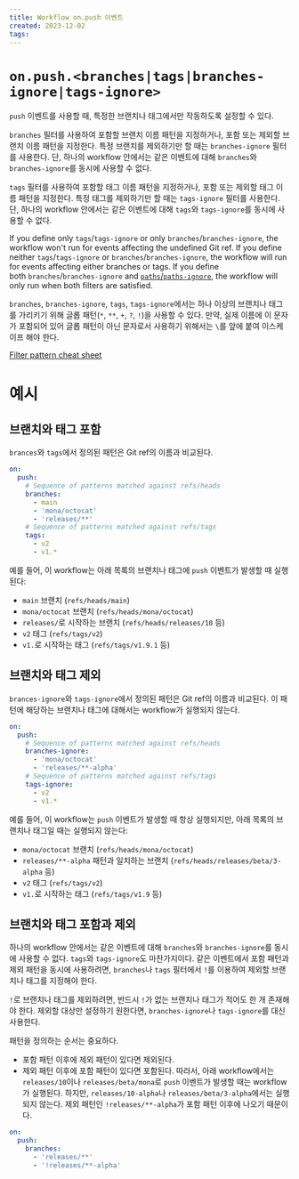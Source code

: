```yaml
---
title: Workflow on.push 이벤트
created: 2023-12-02
tags:
---
```


# `on.push.<branches|tags|branches-ignore|tags-ignore>`

`push` 이벤트를 사용할 때, 특정한 브랜치나 태그에서만 작동하도록 설정할 수 있다.

`branches` 필터를 사용하여 포함할 브랜치 이름 패턴을 지정하거나, 포함 또는 제외할 브랜치 이름 패턴을 지정한다. 특정 브랜치를 제외하기만 할 때는 `branches-ignore` 필터를 사용한다. 단, 하나의 workflow 안에서는 같은 이벤트에 대해 `branches`와 `branches-ignore`를 동시에 사용할 수 없다.

`tags` 필터를 사용하여 포함할 태그 이름 패턴을 지정하거나, 포함 또는 제외할 태그 이름 패턴을 지정한다. 특정 태그를 제외하기만 할 때는 `tags-ignore` 필터를 사용한다. 단, 하나의 workflow 안에서는 같은 이벤트에 대해 `tags`와 `tags-ignore`를 동시에 사용할 수 없다.

If you define only `tags`/`tags-ignore` or only `branches`/`branches-ignore`, the workflow won't run for events affecting the undefined Git ref. If you define neither `tags`/`tags-ignore` or `branches`/`branches-ignore`, the workflow will run for events affecting either branches or tags. If you define both `branches`/`branches-ignore` and [`paths`/`paths-ignore`][2], the workflow will only run when both filters are satisfied.

`branches`, `branches-ignore`, `tags`, `tags-ignore`에서는 하나 이상의 브랜치나 태그를 가리키기 위해 글롭 패턴(`*`, `**`, `+`, `?`, `!`)을 사용할 수 있다. 만약, 실제 이름에 이 문자가 포함되어 있어 글롭 패턴이 아닌 문자로서 사용하기 위해서는 `\`를 앞에 붙여 이스케이프 해야 한다.

[Filter pattern cheat sheet][3]

# 예시

## 브랜치와 태그 포함

`brances`와 `tags`에서 정의된 패턴은 Git ref의 이름과 비교된다.

```yml
on:
  push:
    # Sequence of patterns matched against refs/heads
    branches:
      - main
      - 'mona/octocat'
      - 'releases/**'
    # Sequence of patterns matched against refs/tags
    tags:
      - v2
      - v1.*
```

예를 들어, 이 workflow는 아래 목록의 브랜치나 태그에 `push` 이벤트가 발생할 때 실행된다:

- `main` 브랜치 (`refs/heads/main`)
- `mona/octocat` 브랜치 (`refs/heads/mona/octocat`)
- `releases/`로 시작하는 브랜치 (`refs/heads/releases/10` 등)
- `v2` 태그 (`refs/tags/v2`)
- `v1.`로 시작하는 태그 (`refs/tags/v1.9.1` 등)

## 브랜치와 태그 제외

`brances-ignore`와 `tags-ignore`에서 정의된 패턴은 Git ref의 이름과 비교된다. 이 패턴에 해당하는 브랜치나 태그에 대해서는 workflow가 실행되지 않는다.

```yml
on:
  push:
    # Sequence of patterns matched against refs/heads
    branches-ignore:
      - 'mona/octocat'
      - 'releases/**-alpha'
    # Sequence of patterns matched against refs/tags
    tags-ignore:
      - v2
      - v1.*
```

예를 들어, 이 workflow는 `push` 이벤트가 발생할 때 항상 실행되지만, 아래 목록의 브랜치나 태그일 때는 실행되지 않는다:

- `mona/octocat` 브랜치 (`refs/heads/mona/octocat`)
- `releases/**-alpha` 패턴과 일치하는 브랜치 (`refs/heads/releases/beta/3-alpha` 등)
- `v2` 태그 (`refs/tags/v2`)
- `v1.`로 시작하는 태그 (`refs/tags/v1.9` 등)

## 브랜치와 태그 포함과 제외

하나의 workflow 안에서는 같은 이벤트에 대해 `branches`와 `branches-ignore`를 동시에 사용할 수 없다. `tags`와 `tags-ignore`도 마찬가지이다. 같은 이벤트에서 포함 패턴과 제외 패턴을 동시에 사용하려면, `branches`나 `tags` 필터에서 `!`를 이용하여 제외할 브랜치나 태그를 지정해야 한다.

`!`로 브랜치나 태그를 제외하려면, 반드시 `!`가 없는 브랜치나 태그가 적어도 한 개 존재해야 한다. 제외할 대상만 설정하기 원한다면, `branches-ignore`나 `tags-ignore`를 대신 사용한다.

패턴을 정의하는 순서는 중요하다.

- 포함 패턴 이후에 제외 패턴이 있다면 제외된다.
- 제외 패턴 이후에 포함 패턴이 있다면 포함된다.
  따라서, 아래 workflow에서는 `releases/10`이나 `releases/beta/mona`로 `push` 이벤트가 발생할 때는 workflow가 실행된다. 하지만, `releases/10-alpha`나 `releases/beta/3-alpha`에서는 실행되지 않는다. 제외 패턴인 `!releases/**-alpha`가 포함 패턴 이후에 나오기 때문이다.

```yml
on:
  push:
    branches:
      - 'releases/**'
      - '!releases/**-alpha'
```

[1]: https://docs.github.com/en/actions/using-workflows/workflow-syntax-for-github-actions#onpushbranchestagsbranches-ignoretags-ignore 'on,.push event'
[2]: https://docs.github.com/en/actions/using-workflows/workflow-syntax-for-github-actions#onpushpull_requestpull_request_targetpathspaths-ignore 'paths/paths-ignore'
[3]: https://docs.github.com/en/actions/using-workflows/workflow-syntax-for-github-actions#filter-pattern-cheat-sheet 'Filter pattern cheat sheet'

